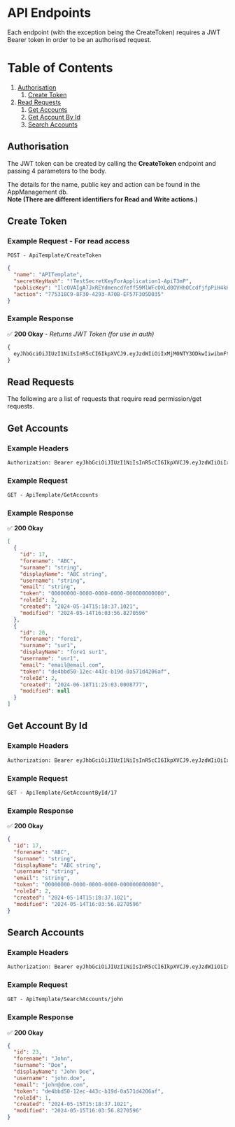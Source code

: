 # API Endpoints
Each endpoint (with the exception being the CreateToken) requires a JWT Bearer token in order to be an authorised request.

# Table of Contents
1. [Authorisation](#authorisation)
    1. [Create Token](#createtoken)
2. [Read Requests](#readrequests)
    1. [Get Accounts](#getaccounts)
    2. [Get Account By Id](#getaccountbyid)
    3. [Search Accounts](#searchaccounts)

## Authorisation
The JWT token can be created by calling the **CreateToken** endpoint and passing 4 parameters to the body.

The details for the name, public key and action can be found in the AppManagement db.\
**Note (There are different identifiers for Read and Write actions.)**

## Create Token <a name="createtoken"></a>
### Example Request - For read access
```diff
POST - ApiTemplate/CreateToken
```

```json
{
  "name": "APITemplate",
  "secretKeyHash": "!TestSecretKeyForApplication1-ApiT3mP",
  "publicKey": "IlcOVAIgA7JxREYdmencdYeff59MlWFcOXLd0OVHhOCcdfjfpPiH4kHInwyeCXLs8mABn6a48KNz7iyRbcjV0fz4zK2obggSpQhgcAYlkvVOAXt4eLB0omaqzFVVRJwZ",
  "action": "775318C9-8F30-4293-A70B-EF57F305D035"
}
```
### Example Response

✅ **200 Okay** - _Returns JWT Token (for use in auth)_
```diff
{
  eyJhbGciOiJIUzI1NiIsInR5cCI6IkpXVCJ9.eyJzdWIiOiIxMjM0NTY3ODkwIiwibmFtZSI6IkpvaG4gRG9lIiwiaWF0IjoxNTE2MjM5MDIyfQ.nXr32i0IbYSD7V3EKhyA1eA3_Lz28POavdBiPP0xKg8
}
```

## Read Requests <a name="readrequests"></a> 
The following are a list of requests that require read permission/get requests.

## Get Accounts <a name="getaccounts"></a>
### Example Headers
```diff
Authorization: Bearer eyJhbGciOiJIUzI1NiIsInR5cCI6IkpXVCJ9.eyJzdWIiOiIxMjM0NTY3ODkwIiwibmFtZSI6IkpvaG4gRG9lIiwiaWF0IjoxNTE2MjM5MDIyfQ.nXr32i0IbYSD7V3EKhyA1eA3_Lz28POavdBiPP0xKg8
```

### Example Request
```diff
GET - ApiTemplate/GetAccounts
```
### Example Response

✅ **200 Okay**
```json
[
  {
    "id": 17,
    "forename": "ABC",
    "surname": "string",
    "displayName": "ABC string",
    "username": "string",
    "email": "string",
    "token": "00000000-0000-0000-0000-000000000000",
    "roleId": 2,
    "created": "2024-05-14T15:18:37.1021",
    "modified": "2024-05-14T16:03:56.8270596"
  },
  {
    "id": 20,
    "forename": "fore1",
    "surname": "sur1",
    "displayName": "fore1 sur1",
    "username": "usr1",
    "email": "email@email.com",
    "token": "de4bbd50-12ec-443c-b19d-0a571d4206af",
    "roleId": 2,
    "created": "2024-06-18T11:25:03.0008777",
    "modified": null
  }
]
```


## Get Account By Id <a name="getaccountbyid"></a>
### Example Headers
```diff
Authorization: Bearer eyJhbGciOiJIUzI1NiIsInR5cCI6IkpXVCJ9.eyJzdWIiOiIxMjM0NTY3ODkwIiwibmFtZSI6IkpvaG4gRG9lIiwiaWF0IjoxNTE2MjM5MDIyfQ.nXr32i0IbYSD7V3EKhyA1eA3_Lz28POavdBiPP0xKg8
```

### Example Request
```diff
GET - ApiTemplate/GetAccountById/17
```

### Example Response

✅ **200 Okay**
```json
{
  "id": 17,
  "forename": "ABC",
  "surname": "string",
  "displayName": "ABC string",
  "username": "string",
  "email": "string",
  "token": "00000000-0000-0000-0000-000000000000",
  "roleId": 2,
  "created": "2024-05-14T15:18:37.1021",
  "modified": "2024-05-14T16:03:56.8270596"
}
```

## Search Accounts <a name="searchaccounts"></a>
### Example Headers
```diff
Authorization: Bearer eyJhbGciOiJIUzI1NiIsInR5cCI6IkpXVCJ9.eyJzdWIiOiIxMjM0NTY3ODkwIiwibmFtZSI6IkpvaG4gRG9lIiwiaWF0IjoxNTE2MjM5MDIyfQ.nXr32i0IbYSD7V3EKhyA1eA3_Lz28POavdBiPP0xKg8
```

### Example Request
```diff
GET - ApiTemplate/SearchAccounts/john
```

### Example Response

✅ **200 Okay**
```json
{
  "id": 23,
  "forename": "John",
  "surname": "Doe",
  "displayName": "John Doe",
  "username": "john.doe",
  "email": "john@doe.com",
  "token": "de4bbd50-12ec-443c-b19d-0a571d4206af",
  "roleId": 1,
  "created": "2024-05-15T15:18:37.1021",
  "modified": "2024-05-15T16:03:56.8270596"
}
```
